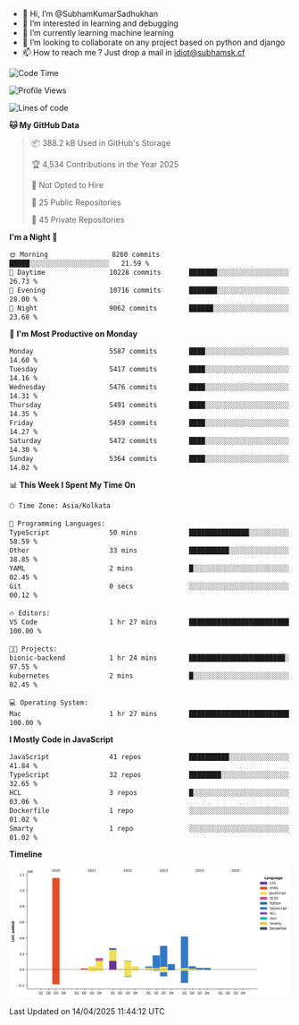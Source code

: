 - 👋 Hi, I’m @SubhamKumarSadhukhan
- 👀 I’m interested in learning and debugging
- 🌱 I’m currently learning machine learning
- 💞️ I’m looking to collaborate on any project based on python and django
- 📫 How to reach me ?
      Just drop a mail in idiot@subhamsk.cf

<!---
SubhamKumarSadhukhan/SubhamKumarSadhukhan is a ✨ special ✨ repository because its `README.md` (this file) appears on your GitHub profile.
You can click the Preview link to take a look at your changes.
--->


<!--START_SECTION:waka-->
![Code Time](http://img.shields.io/badge/Code%20Time-2%2C829%20hrs%2056%20mins-blue)

![Profile Views](http://img.shields.io/badge/Profile%20Views-0-blue)

![Lines of code](https://img.shields.io/badge/From%20Hello%20World%20I%27ve%20Written-2.8%20million%20lines%20of%20code-blue)

**🐱 My GitHub Data** 

> 📦 388.2 kB Used in GitHub's Storage 
 > 
> 🏆 4,534 Contributions in the Year 2025
 > 
> 🚫 Not Opted to Hire
 > 
> 📜 25 Public Repositories 
 > 
> 🔑 45 Private Repositories 
 > 
**I'm a Night 🦉** 

```text
🌞 Morning                8260 commits        █████░░░░░░░░░░░░░░░░░░░░   21.59 % 
🌆 Daytime                10228 commits       ███████░░░░░░░░░░░░░░░░░░   26.73 % 
🌃 Evening                10716 commits       ███████░░░░░░░░░░░░░░░░░░   28.00 % 
🌙 Night                  9062 commits        ██████░░░░░░░░░░░░░░░░░░░   23.68 % 
```
📅 **I'm Most Productive on Monday** 

```text
Monday                   5587 commits        ████░░░░░░░░░░░░░░░░░░░░░   14.60 % 
Tuesday                  5417 commits        ████░░░░░░░░░░░░░░░░░░░░░   14.16 % 
Wednesday                5476 commits        ████░░░░░░░░░░░░░░░░░░░░░   14.31 % 
Thursday                 5491 commits        ████░░░░░░░░░░░░░░░░░░░░░   14.35 % 
Friday                   5459 commits        ████░░░░░░░░░░░░░░░░░░░░░   14.27 % 
Saturday                 5472 commits        ████░░░░░░░░░░░░░░░░░░░░░   14.30 % 
Sunday                   5364 commits        ████░░░░░░░░░░░░░░░░░░░░░   14.02 % 
```


📊 **This Week I Spent My Time On** 

```text
🕑︎ Time Zone: Asia/Kolkata

💬 Programming Languages: 
TypeScript               50 mins             ███████████████░░░░░░░░░░   58.59 % 
Other                    33 mins             ██████████░░░░░░░░░░░░░░░   38.85 % 
YAML                     2 mins              █░░░░░░░░░░░░░░░░░░░░░░░░   02.45 % 
Git                      0 secs              ░░░░░░░░░░░░░░░░░░░░░░░░░   00.12 % 

🔥 Editors: 
VS Code                  1 hr 27 mins        █████████████████████████   100.00 % 

🐱‍💻 Projects: 
bionic-backend           1 hr 24 mins        ████████████████████████░   97.55 % 
kubernetes               2 mins              █░░░░░░░░░░░░░░░░░░░░░░░░   02.45 % 

💻 Operating System: 
Mac                      1 hr 27 mins        █████████████████████████   100.00 % 
```

**I Mostly Code in JavaScript** 

```text
JavaScript               41 repos            ██████████░░░░░░░░░░░░░░░   41.84 % 
TypeScript               32 repos            ████████░░░░░░░░░░░░░░░░░   32.65 % 
HCL                      3 repos             █░░░░░░░░░░░░░░░░░░░░░░░░   03.06 % 
Dockerfile               1 repo              ░░░░░░░░░░░░░░░░░░░░░░░░░   01.02 % 
Smarty                   1 repo              ░░░░░░░░░░░░░░░░░░░░░░░░░   01.02 % 
```



**Timeline**

![Lines of Code chart](https://raw.githubusercontent.com/SubhamKumarSadhukhan/SubhamKumarSadhukhan/main/assets/bar_graph.png)


 Last Updated on 14/04/2025 11:44:12 UTC
<!--END_SECTION:waka-->
